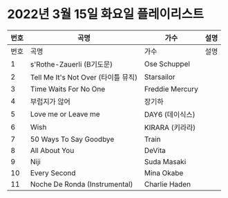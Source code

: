 # 2022년 3월 15일 화요일 플레이리스트

| 번호 | 곡명 | 가수 | 설명 |
|------|------|------|------|
| 번호 | 곡명 | 가수 | 설명 |
| 1 | s'Rothe-Zauerli (B기도문) | Ose Schuppel |  |
| 2 | Tell Me It's Not Over (타이틀 뮤직) | Starsailor |  |
| 3 | Time Waits For No One | Freddie Mercury |  |
| 4 | 부럽지가 않어 | 장기하 |  |
| 5 | Love me or Leave me | DAY6 (데이식스) |  |
| 6 | Wish | KIRARA (키라라) |  |
| 7 | 50 Ways To Say Goodbye | Train |  |
| 8 | All About You | DeVita |  |
| 9 | Niji | Suda Masaki |  |
| 10 | Every Second | Mina Okabe |  |
| 11 | Noche De Ronda (Instrumental) | Charlie Haden |  |
